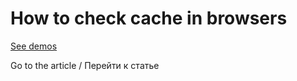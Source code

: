 # How to check cache in browsers

[See demos](https://zhenkuzne.github.io/check-cache/)

Go to the article / Перейти к статье
